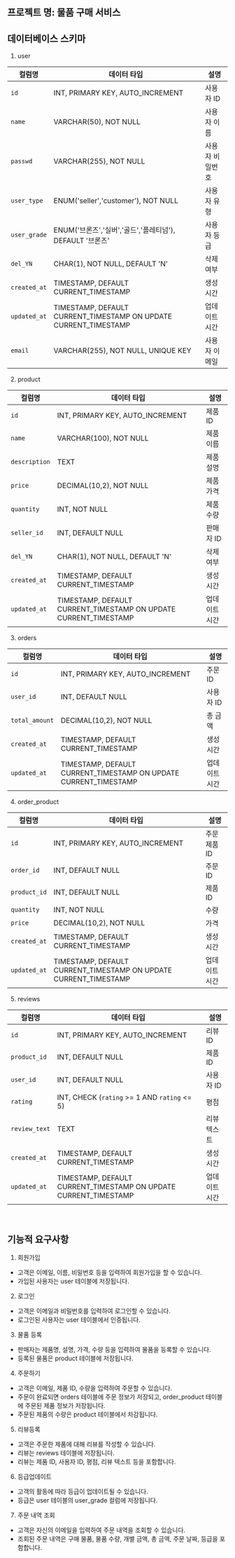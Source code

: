 ## 프로젝트 명: 물품 구매 서비스

## 데이터베이스 스키마

1. user

| 컬럼명       | 데이터 타입                              | 설명                                    |
|--------------|------------------------------------------|-----------------------------------------|
| `id`         | INT, PRIMARY KEY, AUTO_INCREMENT         | 사용자 ID                               |
| `name`       | VARCHAR(50), NOT NULL                    | 사용자 이름                             |
| `passwd`     | VARCHAR(255), NOT NULL                   | 사용자 비밀번호                         |
| `user_type`  | ENUM('seller','customer'), NOT NULL      | 사용자 유형                              |
| `user_grade` | ENUM('브론즈','실버','골드','플레티넘'), DEFAULT '브론즈' | 사용자 등급                              |
| `del_YN`     | CHAR(1), NOT NULL, DEFAULT 'N'           | 삭제 여부                               |
| `created_at` | TIMESTAMP, DEFAULT CURRENT_TIMESTAMP     | 생성 시간                               |
| `updated_at` | TIMESTAMP, DEFAULT CURRENT_TIMESTAMP ON UPDATE CURRENT_TIMESTAMP | 업데이트 시간                          |
| `email`      | VARCHAR(255), NOT NULL, UNIQUE KEY       | 사용자 이메일                          |

2. product 

| 컬럼명        | 데이터 타입                              | 설명                                    |
|---------------|------------------------------------------|-----------------------------------------|
| `id`          | INT, PRIMARY KEY, AUTO_INCREMENT         | 제품 ID                               |
| `name`        | VARCHAR(100), NOT NULL                   | 제품 이름                              |
| `description` | TEXT                                     | 제품 설명                              |
| `price`       | DECIMAL(10,2), NOT NULL                  | 제품 가격                              |
| `quantity`    | INT, NOT NULL                            | 제품 수량                              |
| `seller_id`   | INT, DEFAULT NULL                        | 판매자 ID                              |
| `del_YN`      | CHAR(1), NOT NULL, DEFAULT 'N'           | 삭제 여부                              |
| `created_at`  | TIMESTAMP, DEFAULT CURRENT_TIMESTAMP     | 생성 시간                              |
| `updated_at`  | TIMESTAMP, DEFAULT CURRENT_TIMESTAMP ON UPDATE CURRENT_TIMESTAMP | 업데이트 시간                         |

3. orders

| 컬럼명        | 데이터 타입                              | 설명                                    |
|---------------|------------------------------------------|-----------------------------------------|
| `id`          | INT, PRIMARY KEY, AUTO_INCREMENT         | 주문 ID                                |
| `user_id`     | INT, DEFAULT NULL                        | 사용자 ID                               |
| `total_amount`| DECIMAL(10,2), NOT NULL                  | 총 금액                                 |
| `created_at`  | TIMESTAMP, DEFAULT CURRENT_TIMESTAMP     | 생성 시간                               |
| `updated_at`  | TIMESTAMP, DEFAULT CURRENT_TIMESTAMP ON UPDATE CURRENT_TIMESTAMP | 업데이트 시간                         |

4. order_product

| 컬럼명        | 데이터 타입                              | 설명                                    |
|---------------|------------------------------------------|-----------------------------------------|
| `id`          | INT, PRIMARY KEY, AUTO_INCREMENT         | 주문 제품 ID                           |
| `order_id`    | INT, DEFAULT NULL                        | 주문 ID                                |
| `product_id`  | INT, DEFAULT NULL                        | 제품 ID                                |
| `quantity`    | INT, NOT NULL                            | 수량                                    |
| `price`       | DECIMAL(10,2), NOT NULL                  | 가격                                    |
| `created_at`  | TIMESTAMP, DEFAULT CURRENT_TIMESTAMP     | 생성 시간                              |
| `updated_at`  | TIMESTAMP, DEFAULT CURRENT_TIMESTAMP ON UPDATE CURRENT_TIMESTAMP | 업데이트 시간                         |

5. reviews

| 컬럼명        | 데이터 타입                              | 설명                                    |
|---------------|------------------------------------------|-----------------------------------------|
| `id`          | INT, PRIMARY KEY, AUTO_INCREMENT         | 리뷰 ID                                |
| `product_id`  | INT, DEFAULT NULL                        | 제품 ID                                |
| `user_id`     | INT, DEFAULT NULL                        | 사용자 ID                               |
| `rating`      | INT, CHECK (`rating` >= 1 AND `rating` <= 5) | 평점                                  |
| `review_text` | TEXT                                     | 리뷰 텍스트                             |
| `created_at`  | TIMESTAMP, DEFAULT CURRENT_TIMESTAMP     | 생성 시간                              |
| `updated_at`  | TIMESTAMP, DEFAULT CURRENT_TIMESTAMP ON UPDATE CURRENT_TIMESTAMP | 업데이트 시간                         |

<br>

## 기능적 요구사항
1. 회원가입
- 고객은 이메일, 이름, 비밀번호 등을 입력하여 회원가입을 할 수 있습니다.
- 가입된 사용자는 user 테이블에 저장됩니다.

2. 로그인
- 고객은 이메일과 비밀번호를 입력하여 로그인할 수 있습니다.
- 로그인된 사용자는 user 테이블에서 인증됩니다.

3. 물품 등록
- 판매자는 제품명, 설명, 가격, 수량 등을 입력하여 물품을 등록할 수 있습니다.
- 등록된 물품은 product 테이블에 저장됩니다.

4. 주문하기
- 고객은 이메일, 제품 ID, 수량을 입력하여 주문할 수 있습니다.
- 주문이 완료되면 orders 테이블에 주문 정보가 저장되고, order_product 테이블에 주문된 제품 정보가 저장됩니다.
- 주문된 제품의 수량은 product 테이블에서 차감됩니다.

5. 리뷰등록
- 고객은 주문한 제품에 대해 리뷰를 작성할 수 있습니다.
- 리뷰는 reviews 테이블에 저장됩니다.
- 리뷰는 제품 ID, 사용자 ID, 평점, 리뷰 텍스트 등을 포함합니다.

6. 등급업데이트
- 고객의 활동에 따라 등급이 업데이트될 수 있습니다.
- 등급은 user 테이블의 user_grade 컬럼에 저장됩니다.

7. 주문 내역 조회
- 고객은 자신의 이메일을 입력하여 주문 내역을 조회할 수 있습니다.
- 조회된 주문 내역은 구매 물품, 물품 수량, 개별 금액, 총 금액, 주문 날짜, 등급을 포함합니다.

